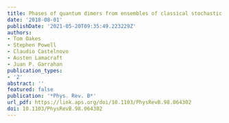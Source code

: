 ```yaml
---
title: Phases of quantum dimers from ensembles of classical stochastic trajectories
date: '2018-08-01'
publishDate: '2021-05-20T09:35:49.223229Z'
authors:
- Tom Oakes
- Stephen Powell
- Claudio Castelnovo
- Austen Lamacraft
- Juan P. Garrahan
publication_types:
- '2'
abstract: ''
featured: false
publication: '*Phys. Rev. B*'
url_pdf: https://link.aps.org/doi/10.1103/PhysRevB.98.064302
doi: 10.1103/PhysRevB.98.064302
---
```


